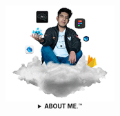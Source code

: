 <div align="center">
<a href="http://www.bastndev.com/">
<img width="50%" src="@bastndev/IMG/Gif/gohit.gif" title="bastndev.com">
</a>
</div>


<!-- code IMG -->
<details >
<summary align="center"><b>ABOUT ME</b>.™</summary>

<!-- </br> -->
<h6>Our team is composed of passionate developers dedicated to customizing and providing exclusive materials for your GitHub profile. Here, you will find a wide range of resources that will help you stand out and enhance your presence on this collaborative development platform. From custom themes to project templates, we are committed to providing you with the necessary tools.</h6>

[![Ashutosh's github activity graph](https://github-readme-activity-graph.vercel.app/graph?username=bastndev&bg_color=0d1117&color=ffffff&line=FC7E0E&point=FCCD0E&area=true&hide_border=true)](https://github.com/ashutosh00710/github-readme-activity-graph)




<div align="right">
<p><img width="20%" src="https://profile-counter.glitch.me/{bastndev}/count.svg"/></p>
</div>

</details>

